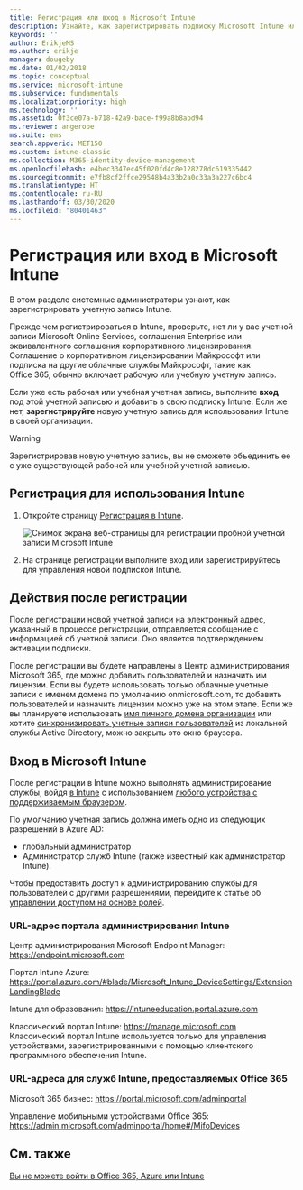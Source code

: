 ```yaml
---
title: Регистрация или вход в Microsoft Intune
description: Узнайте, как зарегистрировать подписку Microsoft Intune или выполнить вход, чтобы начать использовать подписку.
keywords: ''
author: ErikjeMS
ms.author: erikje
manager: dougeby
ms.date: 01/02/2018
ms.topic: conceptual
ms.service: microsoft-intune
ms.subservice: fundamentals
ms.localizationpriority: high
ms.technology: ''
ms.assetid: 0f3ce07a-b718-42a9-bace-f99a8b8abd94
ms.reviewer: angerobe
ms.suite: ems
search.appverid: MET150
ms.custom: intune-classic
ms.collection: M365-identity-device-management
ms.openlocfilehash: e4bec3347ec45f020fd4c8e128278dc619335442
ms.sourcegitcommit: e7fb8cf2ffce29548b4a33b2a0c33a3a227c6bc4
ms.translationtype: HT
ms.contentlocale: ru-RU
ms.lasthandoff: 03/30/2020
ms.locfileid: "80401463"
---
```

# <a name="sign-up-or-sign-in-to-microsoft-intune"></a>Регистрация или вход в Microsoft Intune

В этом разделе системные администраторы узнают, как зарегистрировать учетную запись Intune.

Прежде чем регистрироваться в Intune, проверьте, нет ли у вас учетной записи Microsoft Online Services, соглашения Enterprise или эквивалентного соглашения корпоративного лицензирования. Соглашение о корпоративном лицензировании Майкрософт или подписка на другие облачные службы Майкрософт, такие как Office 365, обычно включает рабочую или учебную учетную запись.

Если уже есть рабочая или учебная учетная запись, выполните **вход** под этой учетной записью и добавить в свою подписку Intune. Если же нет, **зарегистрируйте** новую учетную запись для использования Intune в своей организации.

>[!WARNING]
>Зарегистрировав новую учетную запись, вы не сможете объединить ее с уже существующей рабочей или учебной учетной записью.

## <a name="how-to-sign-up-for-intune"></a>Регистрация для использования Intune

1. Откройте страницу [Регистрация в Intune](https://admin.microsoft.com/Signup/Signup.aspx?OfferId=40BE278A-DFD1-470a-9EF7-9F2596EA7FF9&dl=INTUNE_A&ali=1#0%20).

   ![Снимок экрана веб-страницы для регистрации пробной учетной записи Microsoft Intune](./media/account-sign-up/account-sign-up-site.png)

2. На странице регистрации выполните вход или зарегистрируйтесь для управления новой подпиской Intune.

## <a name="post-sign-up-considerations"></a>Действия после регистрации

После регистрации новой учетной записи на электронный адрес, указанный в процессе регистрации, отправляется сообщение с информацией об учетной записи. Оно является подтверждением активации подписки.

После регистрации вы будете направлены в Центр администрирования Microsoft 365, где можно добавить пользователей и назначить им лицензии. Если вы будете использовать только облачные учетные записи с именем домена по умолчанию onmicrosoft.com, то добавить пользователей и назначить лицензии можно уже на этом этапе. Если же вы планируете использовать [имя личного домена организации](custom-domain-name-configure.md) или хотите [синхронизировать учетные записи пользователей](users-add.md#sync-active-directory-and-add-users-to-intune) из локальной службы Active Directory, можно закрыть это окно браузера.

## <a name="sign-in-to-microsoft-intune"></a>Вход в Microsoft Intune

После регистрации в Intune можно выполнять администрирование службы, войдя [в Intune](https://go.microsoft.com/fwlink/?linkid=2090973) с использованием [любого устройства с поддерживаемым браузером](supported-devices-browsers.md#intune-supported-web-browsers).

По умолчанию учетная запись должна иметь одно из следующих разрешений в Azure AD:

- глобальный администратор
- Администратор служб Intune (также известный как администратор Intune).

Чтобы предоставить доступ к администрированию службы для пользователей с другими разрешениями, перейдите к статье об [управлении доступом на основе ролей](role-based-access-control.md).

### <a name="intune-admin-portal-url"></a>URL-адрес портала администрирования Intune

Центр администрирования Microsoft Endpoint Manager: https://endpoint.microsoft.com

Портал Intune Azure: https://portal.azure.com/#blade/Microsoft_Intune_DeviceSettings/ExtensionLandingBlade

Intune для образования: https://intuneeducation.portal.azure.com

Классический портал Intune: https://manage.microsoft.com Классический портал Intune используется только для управления устройствами, зарегистрированными с помощью клиентского программного обеспечения Intune.

### <a name="urls-for-intune-services-provided-by-office-365"></a>URL-адреса для служб Intune, предоставляемых Office 365

Microsoft 365 бизнес: https://portal.microsoft.com/adminportal

Управление мобильными устройствами Office 365: https://admin.microsoft.com/adminportal/home#/MifoDevices

## <a name="see-also"></a>См. также

[Вы не можете войти в Office 365, Azure или Intune](https://support.microsoft.com/help/2412085)

